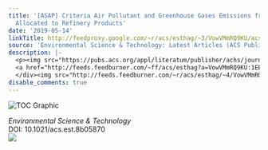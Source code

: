```yaml
---
title: '[ASAP] Criteria Air Pollutant and Greenhouse Gases Emissions from U.S. Refineries
  Allocated to Refinery Products'
date: '2019-05-14'
linkTitle: http://feedproxy.google.com/~r/acs/esthag/~3/VowVMmRQ9KU/acs.est.8b05870
source: 'Environmental Science & Technology: Latest Articles (ACS Publications)'
description: |-
  <p><img src="https://pubs.acs.org/appl/literatum/publisher/achs/journals/content/esthag/0/esthag.ahead-of-print/acs.est.8b05870/20190514/images/medium/es-2018-05870u_0008.gif" alt="TOC Graphic"/></p><div><cite>Environmental Science & Technology</cite></div><div>DOI: 10.1021/acs.est.8b05870</div><div class="feedflare">
  <a href="http://feeds.feedburner.com/~ff/acs/esthag?a=VowVMmRQ9KU:1EE6b-7e17w:yIl2AUoC8zA"><img src="http://feeds.feedburner.com/~ff/acs/esthag?d=yIl2AUoC8zA" border="0"></img></a>
  </div><img src="http://feeds.feedburner.com/~r/acs/esthag/~4/VowVMmRQ9KU" height="1" width="1" ...
disable_comments: true
---
```

<p><img src="https://pubs.acs.org/appl/literatum/publisher/achs/journals/content/esthag/0/esthag.ahead-of-print/acs.est.8b05870/20190514/images/medium/es-2018-05870u_0008.gif" alt="TOC Graphic"/></p><div><cite>Environmental Science & Technology</cite></div><div>DOI: 10.1021/acs.est.8b05870</div><div class="feedflare">
<a href="http://feeds.feedburner.com/~ff/acs/esthag?a=VowVMmRQ9KU:1EE6b-7e17w:yIl2AUoC8zA"><img src="http://feeds.feedburner.com/~ff/acs/esthag?d=yIl2AUoC8zA" border="0"></img></a>
</div><img src="http://feeds.feedburner.com/~r/acs/esthag/~4/VowVMmRQ9KU" height="1" width="1" ...
